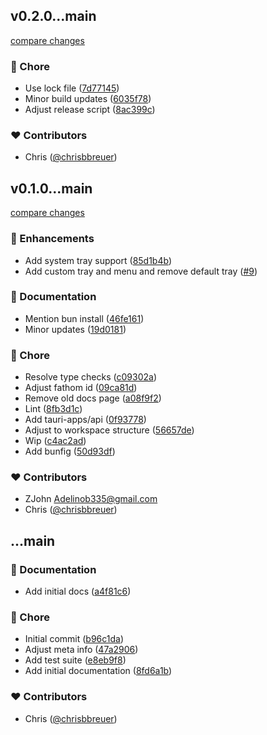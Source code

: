 
## v0.2.0...main

[compare changes](https://github.com/stacksjs/vite-plugin-tauri/compare/v0.2.0...main)

### 🏡 Chore

- Use lock file ([7d77145](https://github.com/stacksjs/vite-plugin-tauri/commit/7d77145))
- Minor build updates ([6035f78](https://github.com/stacksjs/vite-plugin-tauri/commit/6035f78))
- Adjust release script ([8ac399c](https://github.com/stacksjs/vite-plugin-tauri/commit/8ac399c))

### ❤️ Contributors

- Chris ([@chrisbbreuer](https://github.com/chrisbbreuer))

## v0.1.0...main

[compare changes](https://github.com/stacksjs/vite-plugin-tauri/compare/v0.1.0...main)

### 🚀 Enhancements

- Add system tray support ([85d1b4b](https://github.com/stacksjs/vite-plugin-tauri/commit/85d1b4b))
- Add custom tray and menu and remove default tray ([#9](https://github.com/stacksjs/vite-plugin-tauri/pull/9))

### 📖 Documentation

- Mention bun install ([46fe161](https://github.com/stacksjs/vite-plugin-tauri/commit/46fe161))
- Minor updates ([19d0181](https://github.com/stacksjs/vite-plugin-tauri/commit/19d0181))

### 🏡 Chore

- Resolve type checks ([c09302a](https://github.com/stacksjs/vite-plugin-tauri/commit/c09302a))
- Adjust fathom id ([09ca81d](https://github.com/stacksjs/vite-plugin-tauri/commit/09ca81d))
- Remove old docs page ([a08f9f2](https://github.com/stacksjs/vite-plugin-tauri/commit/a08f9f2))
- Lint ([8fb3d1c](https://github.com/stacksjs/vite-plugin-tauri/commit/8fb3d1c))
- Add tauri-apps/api ([0f93778](https://github.com/stacksjs/vite-plugin-tauri/commit/0f93778))
- Adjust to workspace structure ([56657de](https://github.com/stacksjs/vite-plugin-tauri/commit/56657de))
- Wip ([c4ac2ad](https://github.com/stacksjs/vite-plugin-tauri/commit/c4ac2ad))
- Add bunfig ([50d93df](https://github.com/stacksjs/vite-plugin-tauri/commit/50d93df))

### ❤️ Contributors

- ZJohn <Adelinob335@gmail.com>
- Chris ([@chrisbbreuer](https://github.com/chrisbbreuer))

## ...main


### 📖 Documentation

- Add initial docs ([a4f81c6](https://github.com/stacksjs/vite-plugin-tauri/commit/a4f81c6))

### 🏡 Chore

- Initial commit ([b96c1da](https://github.com/stacksjs/vite-plugin-tauri/commit/b96c1da))
- Adjust meta info ([47a2906](https://github.com/stacksjs/vite-plugin-tauri/commit/47a2906))
- Add test suite ([e8eb9f8](https://github.com/stacksjs/vite-plugin-tauri/commit/e8eb9f8))
- Add initial documentation ([8fd6a1b](https://github.com/stacksjs/vite-plugin-tauri/commit/8fd6a1b))

### ❤️ Contributors

- Chris ([@chrisbbreuer](https://github.com/chrisbbreuer))

